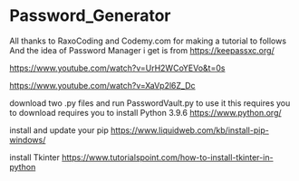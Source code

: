 # Password_Generator
All thanks to RaxoCoding and Codemy.com for making a tutorial to follows
And the idea of Password Manager i get is from https://keepassxc.org/



https://www.youtube.com/watch?v=UrH2WCoYEVo&t=0s

https://www.youtube.com/watch?v=XaVp2l6Z_Dc

download two .py files and run PasswordVault.py to use it
this requires you to download requires you to install Python 3.9.6 https://www.python.org/

install and update your pip
https://www.liquidweb.com/kb/install-pip-windows/

install Tkinter
https://www.tutorialspoint.com/how-to-install-tkinter-in-python


